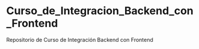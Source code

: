 # Curso_de_Integracion_Backend_con_Frontend
Repositorio de Curso de Integración Backend con Frontend
